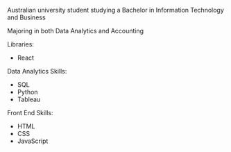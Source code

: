 Australian university student studying a Bachelor in Information Technology and Business

Majoring in both Data Analytics and Accounting

Libraries:
- React

Data Analytics Skills:
- SQL
- Python
- Tableau

Front End Skills:
- HTML
- CSS
- JavaScript
